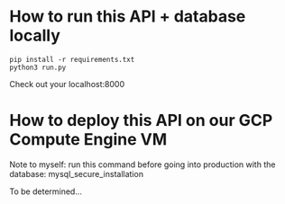 # How to run this API + database locally

```
pip install -r requirements.txt
python3 run.py
```

Check out your localhost:8000

# How to deploy this API on our GCP Compute Engine VM

Note to myself: run this command before going into production with the database: mysql_secure_installation

To be determined...